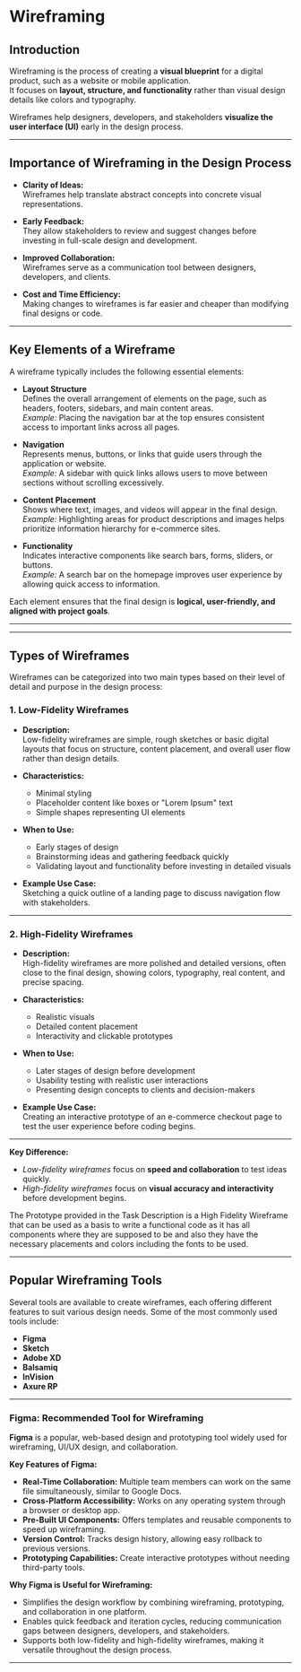 # Wireframing

## Introduction  
Wireframing is the process of creating a **visual blueprint** for a digital product, such as a website or mobile application.  
It focuses on **layout, structure, and functionality** rather than visual design details like colors and typography.  

Wireframes help designers, developers, and stakeholders **visualize the user interface (UI)** early in the design process.

---

## Importance of Wireframing in the Design Process  

- **Clarity of Ideas:**  
  Wireframes help translate abstract concepts into concrete visual representations.

- **Early Feedback:**  
  They allow stakeholders to review and suggest changes before investing in full-scale design and development.

- **Improved Collaboration:**  
  Wireframes serve as a communication tool between designers, developers, and clients.

- **Cost and Time Efficiency:**  
  Making changes to wireframes is far easier and cheaper than modifying final designs or code.

---

## Key Elements of a Wireframe  

A wireframe typically includes the following essential elements:  

- **Layout Structure**  
  Defines the overall arrangement of elements on the page, such as headers, footers, sidebars, and main content areas.  
  *Example:* Placing the navigation bar at the top ensures consistent access to important links across all pages.

- **Navigation**  
  Represents menus, buttons, or links that guide users through the application or website.  
  *Example:* A sidebar with quick links allows users to move between sections without scrolling excessively.

- **Content Placement**  
  Shows where text, images, and videos will appear in the final design.  
  *Example:* Highlighting areas for product descriptions and images helps prioritize information hierarchy for e-commerce sites.

- **Functionality**  
  Indicates interactive components like search bars, forms, sliders, or buttons.  
  *Example:* A search bar on the homepage improves user experience by allowing quick access to information.

Each element ensures that the final design is **logical, user-friendly, and aligned with project goals**.

---

---

## Types of Wireframes  

Wireframes can be categorized into two main types based on their level of detail and purpose in the design process:  

### 1. Low-Fidelity Wireframes  

- **Description:**  
  Low-fidelity wireframes are simple, rough sketches or basic digital layouts that focus on structure, content placement, and overall user flow rather than design details.  

- **Characteristics:**  
  - Minimal styling  
  - Placeholder content like boxes or "Lorem Ipsum" text  
  - Simple shapes representing UI elements  

- **When to Use:**  
  - Early stages of design  
  - Brainstorming ideas and gathering feedback quickly  
  - Validating layout and functionality before investing in detailed visuals  

- **Example Use Case:**  
  Sketching a quick outline of a landing page to discuss navigation flow with stakeholders.  

---

### 2. High-Fidelity Wireframes  

- **Description:**  
  High-fidelity wireframes are more polished and detailed versions, often close to the final design, showing colors, typography, real content, and precise spacing.  

- **Characteristics:**  
  - Realistic visuals  
  - Detailed content placement  
  - Interactivity and clickable prototypes  

- **When to Use:**  
  - Later stages of design before development  
  - Usability testing with realistic user interactions  
  - Presenting design concepts to clients and decision-makers  

- **Example Use Case:**  
  Creating an interactive prototype of an e-commerce checkout page to test the user experience before coding begins.  

---

**Key Difference:**  
- *Low-fidelity wireframes* focus on **speed and collaboration** to test ideas quickly.  
- *High-fidelity wireframes* focus on **visual accuracy and interactivity** before development begins.  


The Prototype provided in the Task Description is a High Fidelity Wireframe that can be used as a basis to write a functional code as it has all components where they are supposed to be and also they have the necessary placements and colors including the fonts to be used.

---

## Popular Wireframing Tools  

Several tools are available to create wireframes, each offering different features to suit various design needs. Some of the most commonly used tools include:  

- **Figma**  
- **Sketch**  
- **Adobe XD**  
- **Balsamiq**  
- **InVision**  
- **Axure RP**  

---

### Figma: Recommended Tool for Wireframing  

**Figma** is a popular, web-based design and prototyping tool widely used for wireframing, UI/UX design, and collaboration.  

**Key Features of Figma:**  
- **Real-Time Collaboration:** Multiple team members can work on the same file simultaneously, similar to Google Docs.  
- **Cross-Platform Accessibility:** Works on any operating system through a browser or desktop app.  
- **Pre-Built UI Components:** Offers templates and reusable components to speed up wireframing.  
- **Version Control:** Tracks design history, allowing easy rollback to previous versions.  
- **Prototyping Capabilities:** Create interactive prototypes without needing third-party tools.  

**Why Figma is Useful for Wireframing:**  
- Simplifies the design workflow by combining wireframing, prototyping, and collaboration in one platform.  
- Enables quick feedback and iteration cycles, reducing communication gaps between designers, developers, and stakeholders.  
- Supports both low-fidelity and high-fidelity wireframes, making it versatile throughout the design process.  

---
